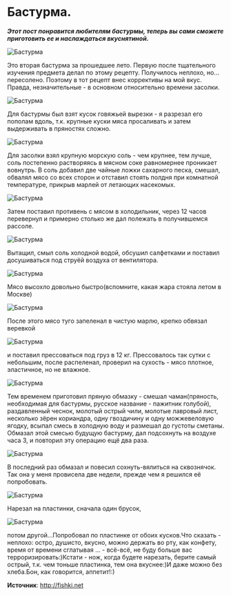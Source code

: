 # Бастурма.

_**Этот пост понравится любителям бастурмы, теперь вы сами сможете приготовить ее и наслаждаться вкуснятиной.**_

![Бастурма](/images/Kulinar/Myaso/basturma_001.jpg 'Бастурма')

Это вторая бастурма за прошедшее лето. Первую после тщательного изучения предмета делал по этому рецепту. Получилось неплохо, но... пересолено. Поэтому в тот рецепт внес коррективы на мой вкус. Правда, незначительные - в основном относительно времени засолки.

![Бастурма](/images/Kulinar/Myaso/basturma_002.jpg 'Бастурма')

Для бастурмы был взят кусок говяжьей вырезки - я разрезал его пополам вдоль, т.к. крупные куски мяса просаливать и затем выдерживать в пряностях сложно.

![Бастурма](/images/Kulinar/Myaso/basturma_003.jpg 'Бастурма')

Для засолки взял крупную морскую соль - чем крупнее, тем лучше, соль постепенно растворяясь в мясном соке равномернее проникает вовнутрь. В соль добавил две чайные ложки сахарного песка, смешал, обвалял мясо со всех сторон и отставил стоять полдня при комнатной температуре, прикрыв марлей от летающих насекомых.

![Бастурма](/images/Kulinar/Myaso/basturma_004.jpg 'Бастурма')

Затем поставил противень с мясом в холодильник, через 12 часов перевернул и примерно столько же дал полежать в получившемся рассоле.

![Бастурма](/images/Kulinar/Myaso/basturma_005.jpg 'Бастурма')

Вытащил, смыл соль холодной водой, обсушил салфетками и поставил досушиваться под струёй воздуха от вентилятора.

![Бастурма](/images/Kulinar/Myaso/basturma_006.jpg 'Бастурма')

Мясо высохло довольно быстро(вспомните, какая жара стояла летом в Москве)

![Бастурма](/images/Kulinar/Myaso/basturma_007.jpg 'Бастурма')

После этого мясо туго запеленал в чистую марлю, крепко обвязал веревкой

![Бастурма](/images/Kulinar/Myaso/basturma_008.jpg 'Бастурма')

и поставил прессоваться под груз в 12 кг. Прессовалось так сутки с небольшим, после распеленал, проверил на сухость - мясо плотное, эластичное, но не влажное.

![Бастурма](/images/Kulinar/Myaso/basturma_009.jpg 'Бастурма')

Тем временем приготовил пряную обмазку - смешал чаман(пряность, необходимая для бастурмы, русское название - пажитник голубой), раздавленный чеснок, молотый острый чили, молотые лавровый лист, несколько зёрен кориандра, одну гвоздичину и одну можжевеловую ягодку, всыпал смесь в холодную воду и размешал до густоты сметаны. Обмазал этой смесью будущую бастурму, дал подсохнуть на воздухе часа 3, и повторил эту операцию ещё два раза.

![Бастурма](/images/Kulinar/Myaso/basturma_010.jpg 'Бастурма')

В последний раз обмазал и повесил сохнуть-вялиться на сквознячок. Так она у меня провисела две недели, прежде чем я решился её попробовать.

![Бастурма](/images/Kulinar/Myaso/basturma_011.jpg 'Бастурма')

Нарезал на пластинки, сначала один брусок,

![Бастурма](/images/Kulinar/Myaso/basturma_012.jpg 'Бастурма')

потом другой...Попробовал по пластинке от обоих кусков.Что сказать - неплохо: остро, душисто, вкусно, можно держать во рту, как конфету, время от времени сглатывая ... - всё-всё, не буду больше вас терроризировать:)Кстати - нож, когда будете нарезать, берите самый острый, т.к. чем тоньше пластинка, тем она вкуснее:)И даже можно без хлеба.Бон, как говорится, аппетит!:)

**Источник**: http://fishki.net
